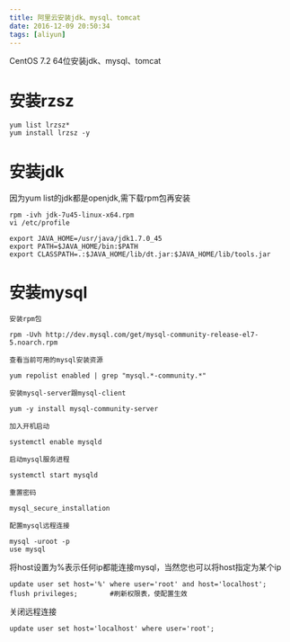 ```yaml
---
title: 阿里云安装jdk、mysql、tomcat
date: 2016-12-09 20:50:34
tags: [aliyun]
---
```

CentOS 7.2 64位安装jdk、mysql、tomcat
<!--more-->
#   安装rzsz

    yum list lrzsz*
    yum install lrzsz -y

#   安装jdk
因为yum list的jdk都是openjdk,需下载rpm包再安装

    rpm -ivh jdk-7u45-linux-x64.rpm
    vi /etc/profile

    export JAVA_HOME=/usr/java/jdk1.7.0_45
    export PATH=$JAVA_HOME/bin:$PATH
    export CLASSPATH=.:$JAVA_HOME/lib/dt.jar:$JAVA_HOME/lib/tools.jar

#   安装mysql

`安装rpm包`

    rpm -Uvh http://dev.mysql.com/get/mysql-community-release-el7-5.noarch.rpm

`查看当前可用的mysql安装资源`

    yum repolist enabled | grep "mysql.*-community.*"

`安装mysql-server跟mysql-client`

    yum -y install mysql-community-server

`加入开机启动`

    systemctl enable mysqld

`启动mysql服务进程`

    systemctl start mysqld

`重置密码`

    mysql_secure_installation

`配置mysql远程连接`

    mysql -uroot -p
    use mysql

将host设置为%表示任何ip都能连接mysql，当然您也可以将host指定为某个ip

    update user set host='%' where user='root' and host='localhost';
    flush privileges;        #刷新权限表，使配置生效

关闭远程连接

    update user set host='localhost' where user='root';


